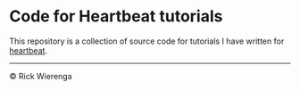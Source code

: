 # Code for Heartbeat tutorials

This repository is a collection of source code for tutorials I have written for [heartbeat](https://heartbeat.fritz.ai).

---
&copy; Rick Wierenga

